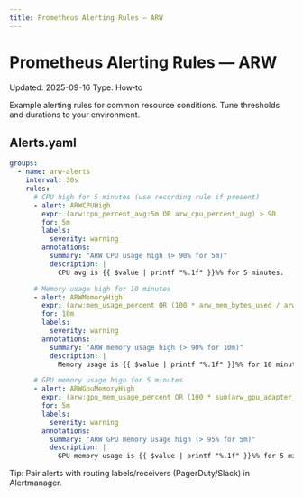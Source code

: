 ```yaml
---
title: Prometheus Alerting Rules — ARW
---
```


# Prometheus Alerting Rules — ARW

Updated: 2025-09-16
Type: How‑to

Example alerting rules for common resource conditions. Tune thresholds and durations to your environment.

## Alerts.yaml

```yaml
groups:
  - name: arw-alerts
    interval: 30s
    rules:
      # CPU high for 5 minutes (use recording rule if present)
      - alert: ARWCPUHigh
        expr: (arw:cpu_percent_avg:5m OR arw_cpu_percent_avg) > 90
        for: 5m
        labels:
          severity: warning
        annotations:
          summary: "ARW CPU usage high (> 90% for 5m)"
          description: |
            CPU avg is {{ $value | printf "%.1f" }}%% for 5 minutes.

      # Memory usage high for 10 minutes
      - alert: ARWMemoryHigh
        expr: (arw:mem_usage_percent OR (100 * arw_mem_bytes_used / arw_mem_bytes_total)) > 90
        for: 10m
        labels:
          severity: warning
        annotations:
          summary: "ARW memory usage high (> 90% for 10m)"
          description: |
            Memory usage is {{ $value | printf "%.1f" }}%% for 10 minutes.

      # GPU memory usage high for 5 minutes
      - alert: ARWGpuMemoryHigh
        expr: (arw:gpu_mem_usage_percent OR (100 * sum(arw_gpu_adapter_memory_bytes{kind="used"}) / sum(arw_gpu_adapter_memory_bytes{kind="total"}))) > 95
        for: 5m
        labels:
          severity: warning
        annotations:
          summary: "ARW GPU memory usage high (> 95% for 5m)"
          description: |
            GPU memory usage is {{ $value | printf "%.1f" }}%% for 5 minutes.
```

Tip: Pair alerts with routing labels/receivers (PagerDuty/Slack) in Alertmanager.
